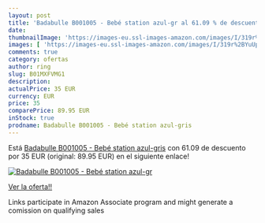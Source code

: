 ```yaml
---
layout: post
title: 'Badabulle B001005 - Bebé station azul-gr al 61.09 % de descuento'
date: 
thumbnailImage: 'https://images-eu.ssl-images-amazon.com/images/I/319r%2BYuUpZL._SL200_.jpg'
images: [ 'https://images-eu.ssl-images-amazon.com/images/I/319r%2BYuUpZL._SL200_.jpg' ]
comments: true
category: ofertas
author: ring
slug: B01MXFVMG1
description:
actualPrice: 35 EUR
currency: EUR
price: 35
comparePrice: 89.95 EUR
inStock: true
prodname: Badabulle B001005 - Bebé station azul-gris
---
```


Está [Badabulle B001005 - Bebé station azul-gris](https://www.amazon.es/dp/B01MXFVMG1/?tag=tolees-21) con 61.09 de descuento por 35 EUR (original: 89.95 EUR) en el siguiente enlace!

[![Badabulle B001005 - Bebé station azul-gr](https://images-eu.ssl-images-amazon.com/images/I/319r%2BYuUpZL._SL200_.jpg)](https://www.amazon.es/dp/B01MXFVMG1/?tag=tolees-21)

[Ver la oferta!!](https://www.amazon.es/dp/B01MXFVMG1/?tag=tolees-21)

Links participate in Amazon Associate program and might generate a comission on qualifying sales


